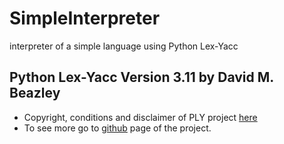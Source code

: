 # SimpleInterpreter
interpreter of a simple language using Python Lex-Yacc

## Python Lex-Yacc Version 3.11 by David M. Beazley

* Copyright, conditions and disclaimer of PLY project [here](ply-3.11/README.md)
* To see more go to [github](https://github.com/dabeaz/ply) page of the project.
